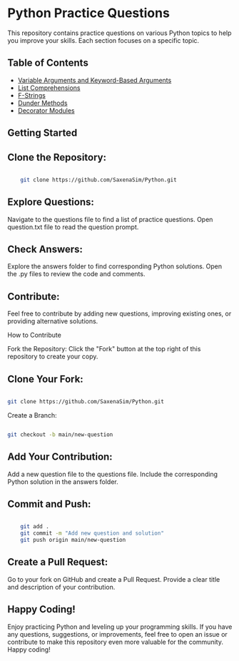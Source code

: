 # Python Practice Questions

This repository contains practice questions on various Python topics to help you improve your skills. Each section focuses on a specific topic.

## Table of Contents

- [Variable Arguments and Keyword-Based Arguments](#VariableAndKeywordArgs)
- [List Comprehensions](#ListComprehensions)
- [F-Strings](#fStrings)
- [Dunder Methods](#DunderMethods)
- [Decorator Modules](#Decorators)


## Getting Started

## Clone the Repository:

```bash

    git clone https://github.com/SaxenaSim/Python.git
```

## Explore Questions:
Navigate to the questions file to find a list of practice questions.
Open question.txt file to read the question prompt.

## Check Answers:
Explore the answers folder to find corresponding Python solutions.
Open the .py files to review the code and comments.

## Contribute:
Feel free to contribute by adding new questions, improving existing ones, or providing alternative solutions.

How to Contribute

Fork the Repository:
Click the "Fork" button at the top right of this repository to create your copy.

## Clone Your Fork:


```bash

git clone https://github.com/SaxenaSim/Python.git
```
Create a Branch:

```bash

git checkout -b main/new-question
```
## Add Your Contribution:

Add a new question file to the questions file.
Include the corresponding Python solution in the answers folder.

## Commit and Push:

```bash

    git add .
    git commit -m "Add new question and solution"
    git push origin main/new-question
```
## Create a Pull Request:
Go to your fork on GitHub and create a Pull Request.
Provide a clear title and description of your contribution.

## Happy Coding!

Enjoy practicing Python and leveling up your programming skills. If you have any questions, suggestions, or improvements, feel free to open an issue or contribute to make this repository even more valuable for the community. Happy coding!
